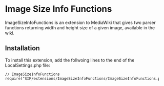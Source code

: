 Image Size Info Functions
========

ImageSizeInfoFunctions is an extension to MediaWiki that gives two parser functions returning width and height size of a given image, available in the wiki.

Installation
------------
To install this extension, add the follwoing lines to the end of the LocalSettings.php file:
```
// ImageSizeInfoFunctions
require("$IP/extensions/ImageSizeInfoFunctions/ImageSizeInfoFunctions.php");
```